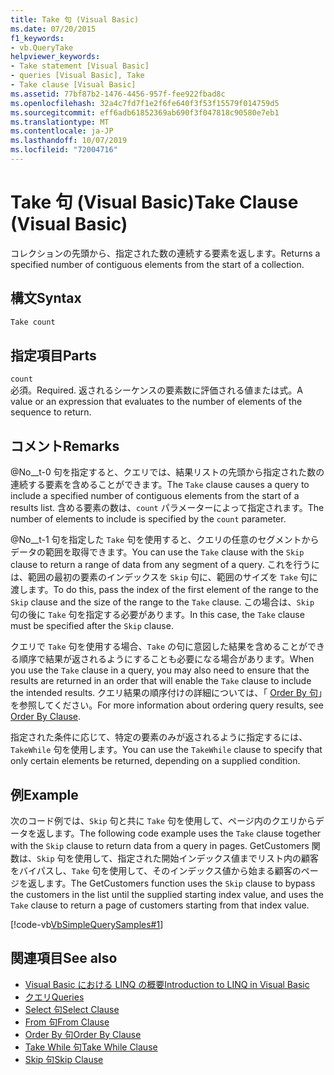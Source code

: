 ```yaml
---
title: Take 句 (Visual Basic)
ms.date: 07/20/2015
f1_keywords:
- vb.QueryTake
helpviewer_keywords:
- Take statement [Visual Basic]
- queries [Visual Basic], Take
- Take clause [Visual Basic]
ms.assetid: 77bf87b2-1476-4456-957f-fee922fbad8c
ms.openlocfilehash: 32a4c7fd7f1e2f6fe640f3f53f15579f014759d5
ms.sourcegitcommit: eff6adb61852369ab690f3f047818c90580e7eb1
ms.translationtype: MT
ms.contentlocale: ja-JP
ms.lasthandoff: 10/07/2019
ms.locfileid: "72004716"
---
```

# <a name="take-clause-visual-basic"></a><span data-ttu-id="82547-102">Take 句 (Visual Basic)</span><span class="sxs-lookup"><span data-stu-id="82547-102">Take Clause (Visual Basic)</span></span>
<span data-ttu-id="82547-103">コレクションの先頭から、指定された数の連続する要素を返します。</span><span class="sxs-lookup"><span data-stu-id="82547-103">Returns a specified number of contiguous elements from the start of a collection.</span></span>  
  
## <a name="syntax"></a><span data-ttu-id="82547-104">構文</span><span class="sxs-lookup"><span data-stu-id="82547-104">Syntax</span></span>  
  
```vb  
Take count  
```  
  
## <a name="parts"></a><span data-ttu-id="82547-105">指定項目</span><span class="sxs-lookup"><span data-stu-id="82547-105">Parts</span></span>  
 `count`  
 <span data-ttu-id="82547-106">必須。</span><span class="sxs-lookup"><span data-stu-id="82547-106">Required.</span></span> <span data-ttu-id="82547-107">返されるシーケンスの要素数に評価される値または式。</span><span class="sxs-lookup"><span data-stu-id="82547-107">A value or an expression that evaluates to the number of elements of the sequence to return.</span></span>  
  
## <a name="remarks"></a><span data-ttu-id="82547-108">コメント</span><span class="sxs-lookup"><span data-stu-id="82547-108">Remarks</span></span>  
 <span data-ttu-id="82547-109">@No__t-0 句を指定すると、クエリでは、結果リストの先頭から指定された数の連続する要素を含めることができます。</span><span class="sxs-lookup"><span data-stu-id="82547-109">The `Take` clause causes a query to include a specified number of contiguous elements from the start of a results list.</span></span> <span data-ttu-id="82547-110">含める要素の数は、`count` パラメーターによって指定されます。</span><span class="sxs-lookup"><span data-stu-id="82547-110">The number of elements to include is specified by the `count` parameter.</span></span>  
  
 <span data-ttu-id="82547-111">@No__t-1 句を指定した `Take` 句を使用すると、クエリの任意のセグメントからデータの範囲を取得できます。</span><span class="sxs-lookup"><span data-stu-id="82547-111">You can use the `Take` clause with the `Skip` clause to return a range of data from any segment of a query.</span></span> <span data-ttu-id="82547-112">これを行うには、範囲の最初の要素のインデックスを `Skip` 句に、範囲のサイズを `Take` 句に渡します。</span><span class="sxs-lookup"><span data-stu-id="82547-112">To do this, pass the index of the first element of the range to the `Skip` clause and the size of the range to the `Take` clause.</span></span> <span data-ttu-id="82547-113">この場合は、`Skip` 句の後に `Take` 句を指定する必要があります。</span><span class="sxs-lookup"><span data-stu-id="82547-113">In this case, the `Take` clause must be specified after the `Skip` clause.</span></span>  
  
 <span data-ttu-id="82547-114">クエリで `Take` 句を使用する場合、`Take` の句に意図した結果を含めることができる順序で結果が返されるようにすることも必要になる場合があります。</span><span class="sxs-lookup"><span data-stu-id="82547-114">When you use the `Take` clause in a query, you may also need to ensure that the results are returned in an order that will enable the `Take` clause to include the intended results.</span></span> <span data-ttu-id="82547-115">クエリ結果の順序付けの詳細については、「 [Order By 句](../../../visual-basic/language-reference/queries/order-by-clause.md)」を参照してください。</span><span class="sxs-lookup"><span data-stu-id="82547-115">For more information about ordering query results, see [Order By Clause](../../../visual-basic/language-reference/queries/order-by-clause.md).</span></span>  
  
 <span data-ttu-id="82547-116">指定された条件に応じて、特定の要素のみが返されるように指定するには、`TakeWhile` 句を使用します。</span><span class="sxs-lookup"><span data-stu-id="82547-116">You can use the `TakeWhile` clause to specify that only certain elements be returned, depending on a supplied condition.</span></span>  
  
## <a name="example"></a><span data-ttu-id="82547-117">例</span><span class="sxs-lookup"><span data-stu-id="82547-117">Example</span></span>  
 <span data-ttu-id="82547-118">次のコード例では、`Skip` 句と共に `Take` 句を使用して、ページ内のクエリからデータを返します。</span><span class="sxs-lookup"><span data-stu-id="82547-118">The following code example uses the `Take` clause together with the `Skip` clause to return data from a query in pages.</span></span> <span data-ttu-id="82547-119">GetCustomers 関数は、`Skip` 句を使用して、指定された開始インデックス値までリスト内の顧客をバイパスし、`Take` 句を使用して、そのインデックス値から始まる顧客のページを返します。</span><span class="sxs-lookup"><span data-stu-id="82547-119">The GetCustomers function uses the `Skip` clause to bypass the customers in the list until the supplied starting index value, and uses the `Take` clause to return a page of customers starting from that index value.</span></span>  
  
 [!code-vb[VbSimpleQuerySamples#1](~/samples/snippets/visualbasic/VS_Snippets_VBCSharp/VbSimpleQuerySamples/VB/QuerySamples1.vb#1)]  
  
## <a name="see-also"></a><span data-ttu-id="82547-120">関連項目</span><span class="sxs-lookup"><span data-stu-id="82547-120">See also</span></span>

- [<span data-ttu-id="82547-121">Visual Basic における LINQ の概要</span><span class="sxs-lookup"><span data-stu-id="82547-121">Introduction to LINQ in Visual Basic</span></span>](../../../visual-basic/programming-guide/language-features/linq/introduction-to-linq.md)
- [<span data-ttu-id="82547-122">クエリ</span><span class="sxs-lookup"><span data-stu-id="82547-122">Queries</span></span>](../../../visual-basic/language-reference/queries/index.md)
- [<span data-ttu-id="82547-123">Select 句</span><span class="sxs-lookup"><span data-stu-id="82547-123">Select Clause</span></span>](../../../visual-basic/language-reference/queries/select-clause.md)
- [<span data-ttu-id="82547-124">From 句</span><span class="sxs-lookup"><span data-stu-id="82547-124">From Clause</span></span>](../../../visual-basic/language-reference/queries/from-clause.md)
- [<span data-ttu-id="82547-125">Order By 句</span><span class="sxs-lookup"><span data-stu-id="82547-125">Order By Clause</span></span>](../../../visual-basic/language-reference/queries/order-by-clause.md)
- [<span data-ttu-id="82547-126">Take While 句</span><span class="sxs-lookup"><span data-stu-id="82547-126">Take While Clause</span></span>](../../../visual-basic/language-reference/queries/take-while-clause.md)
- [<span data-ttu-id="82547-127">Skip 句</span><span class="sxs-lookup"><span data-stu-id="82547-127">Skip Clause</span></span>](../../../visual-basic/language-reference/queries/skip-clause.md)
